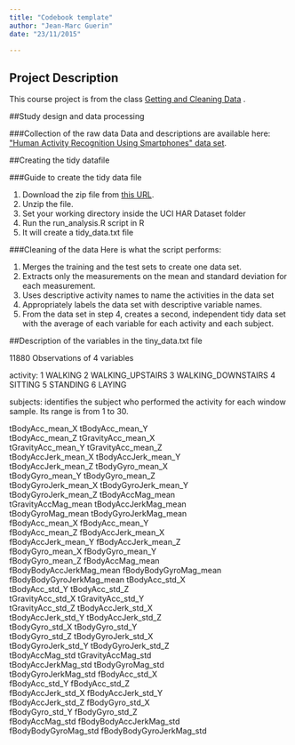 ```yaml
---
title: "Codebook template"
author: "Jean-Marc Guerin"
date: "23/11/2015"

---
```


## Project Description
This course project is from the class [Getting and Cleaning Data](https://www.coursera.org/course/getdata) .

##Study design and data processing

###Collection of the raw data
Data and descriptions are available here: ["Human Activity Recognition Using Smartphones" data set](http://archive.ics.uci.edu/ml/datasets/Human+Activity+Recognition+Using+Smartphones).

##Creating the tidy datafile

###Guide to create the tidy data file
1. Download the zip file from [this URL](https://d396qusza40orc.cloudfront.net/getdata%2Fprojectfiles%2FUCI%20HAR%20Dataset.zip).
2. Unzip the file.
3. Set your working directory inside the UCI HAR Dataset folder
4. Run the run_analysis.R script in R
5. It will create a tidy_data.txt file

###Cleaning of the data
Here is what the script performs:
1. Merges the training and the test sets to create one data set.
2. Extracts only the measurements on the mean and standard deviation for each measurement. 
3. Uses descriptive activity names to name the activities in the data set
4. Appropriately labels the data set with descriptive variable names. 
5. From the data set in step 4, creates a second, independent tidy data set with the average of each variable for each activity and each subject.

##Description of the variables in the tiny_data.txt file

11880 Observations of 4 variables
 
activity: 
1 WALKING
2 WALKING_UPSTAIRS
3 WALKING_DOWNSTAIRS
4 SITTING
5 STANDING
6 LAYING

subjects:
identifies the subject who performed the activity for each window sample. Its range is from 1 to 30.
 
 tBodyAcc_mean_X           tBodyAcc_mean_Y          
 tBodyAcc_mean_Z           tGravityAcc_mean_X       
 tGravityAcc_mean_Y        tGravityAcc_mean_Z       
 tBodyAccJerk_mean_X       tBodyAccJerk_mean_Y      
 tBodyAccJerk_mean_Z       tBodyGyro_mean_X         
 tBodyGyro_mean_Y          tBodyGyro_mean_Z         
 tBodyGyroJerk_mean_X      tBodyGyroJerk_mean_Y     
 tBodyGyroJerk_mean_Z      tBodyAccMag_mean         
 tGravityAccMag_mean       tBodyAccJerkMag_mean     
 tBodyGyroMag_mean         tBodyGyroJerkMag_mean    
 fBodyAcc_mean_X           fBodyAcc_mean_Y          
 fBodyAcc_mean_Z           fBodyAccJerk_mean_X      
 fBodyAccJerk_mean_Y       fBodyAccJerk_mean_Z      
 fBodyGyro_mean_X          fBodyGyro_mean_Y         
 fBodyGyro_mean_Z          fBodyAccMag_mean         
 fBodyBodyAccJerkMag_mean  fBodyBodyGyroMag_mean    
 fBodyBodyGyroJerkMag_mean tBodyAcc_std_X           
 tBodyAcc_std_Y            tBodyAcc_std_Z           
 tGravityAcc_std_X         tGravityAcc_std_Y        
 tGravityAcc_std_Z         tBodyAccJerk_std_X       
 tBodyAccJerk_std_Y        tBodyAccJerk_std_Z       
 tBodyGyro_std_X           tBodyGyro_std_Y          
 tBodyGyro_std_Z           tBodyGyroJerk_std_X      
 tBodyGyroJerk_std_Y       tBodyGyroJerk_std_Z      
 tBodyAccMag_std           tGravityAccMag_std       
 tBodyAccJerkMag_std       tBodyGyroMag_std         
 tBodyGyroJerkMag_std      fBodyAcc_std_X           
 fBodyAcc_std_Y            fBodyAcc_std_Z           
 fBodyAccJerk_std_X        fBodyAccJerk_std_Y       
 fBodyAccJerk_std_Z        fBodyGyro_std_X          
 fBodyGyro_std_Y           fBodyGyro_std_Z          
 fBodyAccMag_std           fBodyBodyAccJerkMag_std  
 fBodyBodyGyroMag_std      fBodyBodyGyroJerkMag_std

